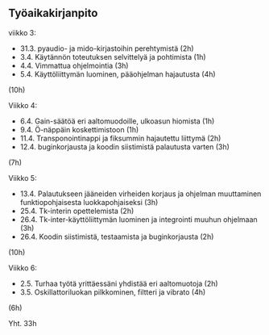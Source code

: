 
## Työaikakirjanpito
viikko 3:

- 31.3. pyaudio- ja mido-kirjastoihin perehtymistä (2h)
- 3.4. Käytännön toteutuksen selvittelyä ja pohtimista (1h)
- 4.4. Vimmattua ohjelmointia (3h)
- 5.4. Käyttöliittymän luominen, pääohjelman hajautusta (4h)

(10h)

Viikko 4:

- 6.4. Gain-säätöä eri aaltomuodoille, ulkoasun hiomista (1h)
- 9.4. Ö-näppäin koskettimistoon (1h)
- 11.4. Transponointinappi ja fiksummin hajautettu liittymä (2h)
- 12.4. buginkorjausta ja koodin siistimistä palautusta varten (3h)

(7h)

Viikko 5:

- 13.4. Palautukseen jääneiden virheiden korjaus ja ohjelman muuttaminen funktiopohjaisesta luokkapohjaiseksi (3h)
- 25.4. Tk-interin opettelemista (2h)
- 26.4. Tk-inter-käyttöliittymän luominen ja integrointi muuhun ohjelmaan (3h)
- 26.4. Koodin siistimistä, testaamista ja buginkorjausta (2h)

(10h)

Viikko 6:
- 2.5. Turhaa työtä yrittäessäni yhdistää eri aaltomuotoja (2h)
- 3.5. Oskillattoriluokan pilkkominen, filtteri ja vibrato (4h)

(6h)

Yht. 33h
